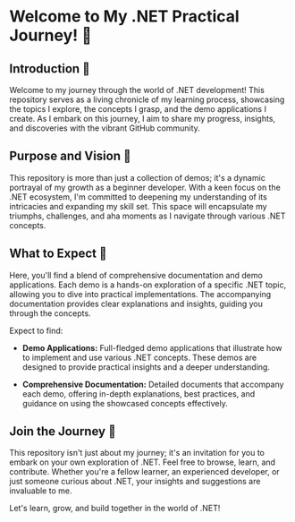 # Welcome to My .NET Practical Journey! 👋

## Introduction 🌟

Welcome to my journey through the world of .NET development! This repository serves as a living chronicle of my learning process, showcasing the topics I explore, the concepts I grasp, and the demo applications I create. As I embark on this journey, I aim to share my progress, insights, and discoveries with the vibrant GitHub community.

## Purpose and Vision 🚀

This repository is more than just a collection of demos; it's a dynamic portrayal of my growth as a beginner developer. With a keen focus on the .NET ecosystem, I'm committed to deepening my understanding of its intricacies and expanding my skill set. This space will encapsulate my triumphs, challenges, and aha moments as I navigate through various .NET concepts.

## What to Expect 📖

Here, you'll find a blend of comprehensive documentation and demo applications. Each demo is a hands-on exploration of a specific .NET topic, allowing you to dive into practical implementations. The accompanying documentation provides clear explanations and insights, guiding you through the concepts.

Expect to find:

- **Demo Applications:** Full-fledged demo applications that illustrate how to implement and use various .NET concepts. These demos are designed to provide practical insights and a deeper understanding.

- **Comprehensive Documentation:** Detailed documents that accompany each demo, offering in-depth explanations, best practices, and guidance on using the showcased concepts effectively.

## Join the Journey 🌱

This repository isn't just about my journey; it's an invitation for you to embark on your own exploration of .NET. Feel free to browse, learn, and contribute. Whether you're a fellow learner, an experienced developer, or just someone curious about .NET, your insights and suggestions are invaluable to me.

Let's learn, grow, and build together in the world of .NET!
